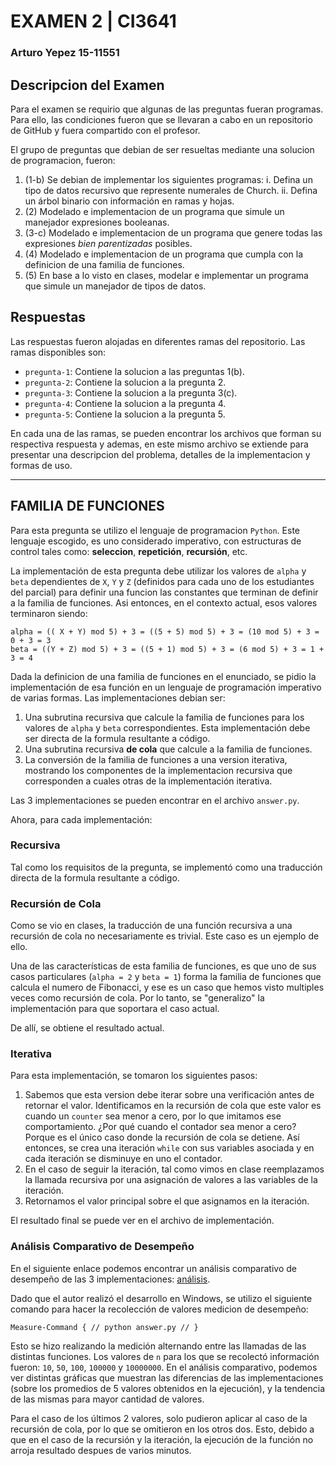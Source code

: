 
# EXAMEN 2 | CI3641
### Arturo Yepez 15-11551

## Descripcion del Examen

Para el examen se requirio que algunas de las preguntas fueran programas. Para ello, las condiciones fueron que se llevaran a cabo en un repositorio de GitHub y fuera compartido con el profesor.

El grupo de preguntas que debian de ser resueltas mediante una solucion de programacion, fueron:

1. (1-b) Se debian de implementar los siguientes programas:
  i. Defina un tipo de datos recursivo que represente numerales de Church.
  ii. Defina un árbol binario con información en ramas y hojas.
1. (2) Modelado e implementacion de un programa que simule un manejador expresiones booleanas.
1. (3-c) Modelado e implementacion de un programa que genere todas las expresiones *bien parentizadas* posibles.
1. (4) Modelado e implementacion de un programa que cumpla con la definicion de una familia de funciones.
1. (5) En base a lo visto en clases, modelar e implementar un programa que simule un
manejador de tipos de datos.

## Respuestas

Las respuestas fueron alojadas en diferentes ramas del repositorio. Las ramas disponibles son:

- `pregunta-1`: Contiene la solucion a las preguntas 1(b).
- `pregunta-2`: Contiene la solucion a la pregunta 2.
- `pregunta-3`: Contiene la solucion a la pregunta 3(c).
- `pregunta-4`: Contiene la solucion a la pregunta 4.
- `pregunta-5`: Contiene la solucion a la pregunta 5.

En cada una de las ramas, se pueden encontrar los archivos que forman su respectiva respuesta y ademas, en este mismo archivo se extiende para presentar una descripcion del problema, detalles de la implementacion y formas de uso.

---

## FAMILIA DE FUNCIONES

Para esta pregunta se utilizo el lenguaje de programacion `Python`. Este lenguaje escogido, es uno considerado imperativo, con estructuras de control tales como: **seleccion**, **repetición**, **recursión**, etc. 

La implementación de esta pregunta debe utilizar los valores de `alpha` y `beta` dependientes de `X`, `Y` y `Z` (definidos para cada uno de los estudiantes del parcial) para definir una funcion las constantes que terminan de definir a la familia de funciones. Asi entonces, en el contexto actual, esos valores terminaron siendo:
```
alpha = (( X + Y) mod 5) + 3 = ((5 + 5) mod 5) + 3 = (10 mod 5) + 3 = 0 + 3 = 3
beta = ((Y + Z) mod 5) + 3 = ((5 + 1) mod 5) + 3 = (6 mod 5) + 3 = 1 + 3 = 4
```

Dada la definicion de una familia de funciones en el enunciado, se pidio la implementación de esa función en un lenguaje de programación imperativo de varias formas. Las implementaciones debian ser:

1. Una subrutina recursiva que calcule la familia de funciones para los valores de `alpha` y `beta` correspondientes. Esta implementación debe ser directa de la formula resultante a código.
1. Una subrutina recursiva **de cola** que calcule a la familia de funciones.
1. La conversión de la familia de funciones a una version iterativa, mostrando los componentes de la implementacion recursiva que corresponden a cuales otras de la implementación iterativa.

Las 3 implementaciones se pueden encontrar en el archivo `answer.py`.

Ahora, para cada implementación:

### Recursiva

Tal como los requisitos de la pregunta, se implementó como una traducción directa de la formula resultante a código.

### Recursión de Cola

Como se vio en clases, la traducción de una función recursiva a una recursión de cola no necesariamente es trivial. Este caso es un ejemplo de ello.

Una de las características de esta familia de funciones, es que uno de sus casos particulares (`alpha = 2` y `beta = 1`) forma la familia de funciones que calcula el numero de Fibonacci, y ese es un caso que hemos visto multiples veces como recursión de cola. Por lo tanto, se "generalizo" la implementación para que soportara el caso actual.

De allí, se obtiene el resultado actual.

### Iterativa

Para esta implementación, se tomaron los siguientes pasos:

1. Sabemos que esta version debe iterar sobre una verificación antes de retornar el valor. Identificamos en la recursión de cola que este valor es cuando un `counter` sea menor a cero, por lo que imitamos ese comportamiento. ¿Por qué cuando el contador sea menor a cero? Porque es el único caso donde la recursión de cola se detiene. Así entonces, se crea una iteración `while` con sus variables asociada y en cada iteración se disminuye en uno el contador.
1. En el caso de seguir la iteración, tal como vimos en clase reemplazamos la llamada recursiva por una asignación de valores a las variables de la iteración.
1. Retornamos el valor principal sobre el que asignamos en la iteración.

El resultado final se puede ver en el archivo de implementación.

### Análisis Comparativo de Desempeño

En el siguiente enlace podemos encontrar un análisis comparativo de desempeño de las 3 implementaciones: [análisis](https://docs.google.com/spreadsheets/d/1iVFOtNFWt6g_Jmi5JvUIRtw8FVY80UDIHLjtlmwEID0/edit?usp=sharing).

Dado que el autor realizó el desarrollo en Windows, se utilizo el siguiente comando para hacer la recolección de valores medicion de desempeño:

```
Measure-Command { // python answer.py // }
``` 

Esto se hizo realizando la medición alternando entre las llamadas de las distintas funciones. Los valores de `n` para los que se recolectó información fueron: `10`, `50`, `100`, `100000` y `10000000`. En el análisis comparativo, podemos ver distintas gráficas que muestran las diferencias de las implementaciones (sobre los promedios de 5 valores obtenidos en la ejecución), y la tendencia de las mismas para mayor cantidad de valores.

Para el caso de los últimos 2 valores, solo pudieron aplicar al caso de la recursión de cola, por lo que se omitieron en los otros dos. Esto, debido a que en el caso de la recursión y la iteración, la ejecución de la función no arroja resultado despues de varios minutos.